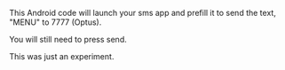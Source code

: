 This Android code will launch your sms app and prefill it to send the text, "MENU" to 7777 (Optus).

You will still need to press send.

This was just an experiment.
